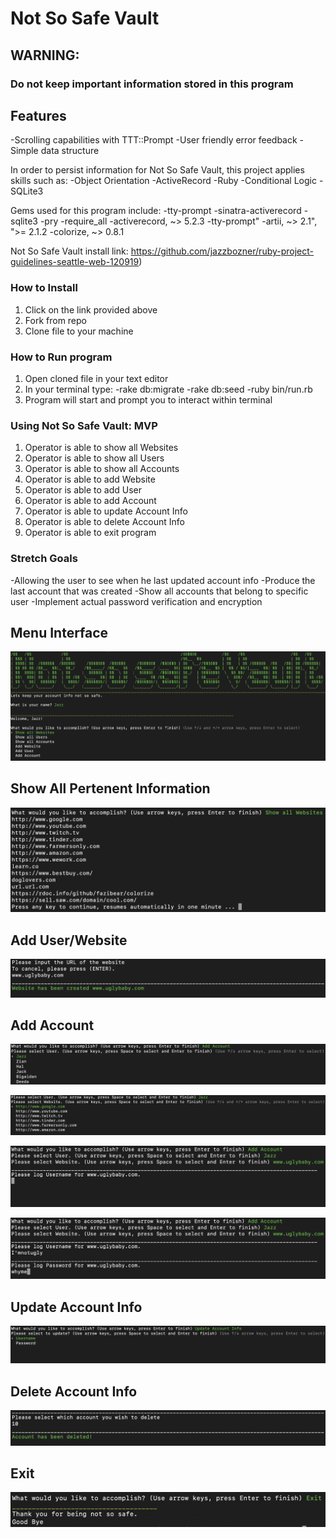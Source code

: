 # Not So Safe Vault
## WARNING:
### Do not keep important information stored in this program
 
 
## Features
-Scrolling capabilities with TTT::Prompt
-User friendly error feedback
-Simple data structure
 
In order to persist information for Not So Safe Vault, this project applies skills such as:
-Object Orientation
-ActiveRecord
-Ruby
-Conditional Logic
-SQLite3
 
Gems used for this program include:
-tty-prompt
-sinatra-activerecord
-sqlite3
-pry
-require_all
-activerecord, ~> 5.2.3
-tty-prompt"
-artii, ~> 2.1", ">= 2.1.2
-colorize, ~> 0.8.1
 
 
Not So Safe Vault install link: https://github.com/jazzbozner/ruby-project-guidelines-seattle-web-120919)
 
### How to Install
 
1. Click on the link provided above
2. Fork from repo
3. Clone file to your machine
 
### How to Run program
 
1. Open cloned file in your text editor
2. In your terminal type:
-rake db:migrate
-rake db:seed
-ruby bin/run.rb
3. Program will start and prompt you to interact within terminal
 
### Using Not So Safe Vault: MVP
 
1. Operator is able to show all Websites
2. Operator is able to show all Users
3. Operator is able to show all Accounts
4. Operator is able to add Website
5. Operator is able to add User
6. Operator is able to add Account
7. Operator is able to update Account Info
8. Operator is able to delete Account Info
9. Operator is able to exit program
 
### Stretch Goals
 
-Allowing the user to see when he last updated account info
-Produce the last account that was created
-Show all accounts that belong to specific user
-Implement actual password verification and encryption


## Menu Interface
![menu](photos/Menu.png)
## Show All Pertenent Information
![website](photos/websites.png)

## Add User/Website
![create](photos/create_website.png)

## Add Account
![name](photos/add_account_name.png)

![website](photos/add_account_website.png)

![username](photos/add_account_username.png)

![password](photos/add_account_password.png)

## Update Account Info
![update](photos/update_account_select.png)

## Delete Account Info
![delete](photos/delete.png)

## Exit
![exit](photos/exit.png)

